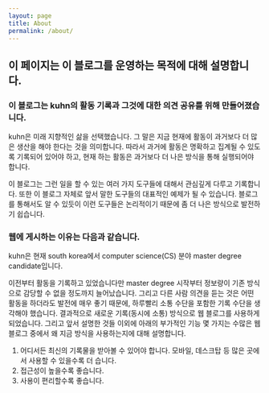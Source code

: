 ```yaml
---
layout: page
title: About
permalink: /about/
---
```

## 이 페이지는 이 블로그를 운영하는 목적에 대해 설명합니다.

### 이 블로그는 kuhn의 활동 기록과 그것에 대한 의견 공유를 위해 만들어졌습니다.

kuhn은 미래 지향적인 삶을 선택했습니다. 그 말은 지금 현재에 활동이 과거보다 더 많은 생산을 해야 한다는 것을 의미합니다. 따라서 과거에 활동은 명확하고 집계될 수 있도록 기록되어 있어야 하고, 현재 하는 활동은 과거보다 더 나은 방식을 통해 실행되어야 합니다.

이 블로그는 그런 일을 할 수 있는 여러 가지 도구들에 대해서 관심깊게 다루고 기록합니다. 또한 이 블로그 자체로 앞서 말한 도구들의 대표적인 예제가 될 수 있습니다. 블로그를 통해서도 알 수 있듯이 이런 도구들은 논리적이기 때문에 좀 더 나은 방식으로 발전하기 쉽습니다.

### 웹에 게시하는 이유는 다음과 같습니다.
kuhn은 현재 south korea에서 computer science(CS) 분야 master degree candidate입니다.

이전부터 활동을 기록하고 있었습니다만 master degree 시작부터 정보량이 기존 방식으로 감당할 수 없을 정도까지 늘어났습니다. 그리고 다른 사람 의견을 듣는 것은 어떤 활동을 하더라도 발전에 매우 좋기 때문에, 하루빨리 소통 수단을 포함한 기록 수단을 생각해야 했습니다. 결과적으로 새로운 기록(동시에 소통) 방식으로 웹 블로그를 사용하게 되었습니다. 그리고 앞서 설명한 것들 이외에 아래의 부가적인 기능 몇 가지는 수많은 웹 블로그 중에서 왜 지금 방식을 사용하는지에 대해 설명합니다.

1. 어디서든 최신의 기록물을 받아볼 수 있어야 합니다. 모바일, 데스크탑 등 많은 곳에서 사용할 수 있을수록 더 습니다.
2. 접근성이 높을수록 좋습니다.
3. 사용이 편리할수록 좋습니다.
